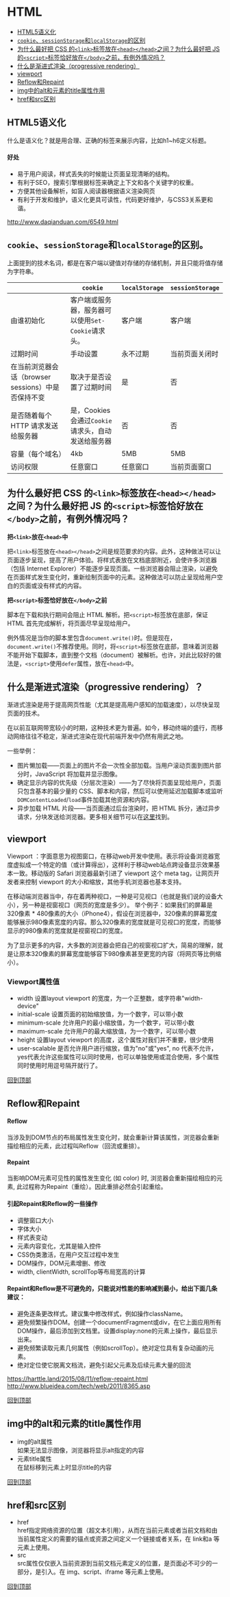 # HTML

* [HTML5语义化](#html5语义化)
* [`cookie`、`sessionStorage`和`localStorage`的区别](#cookiesessionstorage和localstorage的区别)
* [为什么最好把 CSS 的`<link>`标签放在`<head></head>`之间？为什么最好把 JS 的`<script>`标签恰好放在`</body>`之前，有例外情况吗？](#为什么最好把css的link标签放在headhead之间为什么最好把js的script标签恰好放在body之前有例外情况吗)
* [什么是渐进式渲染（progressive rendering）](#什么是渐进式渲染progressive-rendering)
* [viewport](#viewport)
* [Reflow和Repaint](#Reflow和Repaint)
* [img中的alt和元素的title属性作用](#img中的alt和元素的title属性作用)
* [href和src区别](#href和src区别)

## HTML5语义化
什么是语义化？就是用合理、正确的标签来展示内容，比如h1~h6定义标题。
#### 好处
* 易于用户阅读，样式丢失的时候能让页面呈现清晰的结构。
* 有利于SEO，搜索引擎根据标签来确定上下文和各个关键字的权重。
* 方便其他设备解析，如盲人阅读器根据语义渲染网页
* 有利于开发和维护，语义化更具可读性，代码更好维护，与CSS3关系更和谐。

http://www.daqianduan.com/6549.html




## `cookie`、`sessionStorage`和`localStorage`的区别。
上面提到的技术名词，都是在客户端以键值对存储的存储机制，并且只能将值存储为字符串。

|                                                    | `cookie`                                           | `localStorage` | `sessionStorage` |
| -------------------------------------------------- | -------------------------------------------------- | -------------- | ---------------- |
| 由谁初始化                                         | 客户端或服务器，服务器可以使用`Set-Cookie`请求头。 | 客户端         | 客户端           |
| 过期时间                                           | 手动设置                                           | 永不过期       | 当前页面关闭时   |
| 在当前浏览器会话（browser sessions）中是否保持不变 | 取决于是否设置了过期时间                           | 是             | 否               |
| 是否随着每个 HTTP 请求发送给服务器                 | 是，Cookies 会通过`Cookie`请求头，自动发送给服务器 | 否             | 否               |
| 容量（每个域名）                                   | 4kb                                                | 5MB            | 5MB              |
| 访问权限                                           | 任意窗口                                           | 任意窗口       | 当前页面窗口     |




## 为什么最好把 CSS 的`<link>`标签放在`<head></head>`之间？为什么最好把 JS 的`<script>`标签恰好放在`</body>`之前，有例外情况吗？

**把`<link>`放在`<head>`中**

把`<link>`标签放在`<head></head>`之间是规范要求的内容。此外，这种做法可以让页面逐步呈现，提高了用户体验。将样式表放在文档底部附近，会使许多浏览器（包括 Internet Explorer）不能逐步呈现页面。一些浏览器会阻止渲染，以避免在页面样式发生变化时，重新绘制页面中的元素。这种做法可以防止呈现给用户空白的页面或没有样式的内容。

**把`<script>`标签恰好放在`</body>`之前**

脚本在下载和执行期间会阻止 HTML 解析。把`<script>`标签放在底部，保证 HTML 首先完成解析，将页面尽早呈现给用户。

例外情况是当你的脚本里包含`document.write()`时。但是现在，`document.write()`不推荐使用。同时，将`<script>`标签放在底部，意味着浏览器不能开始下载脚本，直到整个文档（document）被解析。也许，对此比较好的做法是，`<script>`使用`defer`属性，放在`<head>`中。


## 什么是渐进式渲染（progressive rendering）？
渐进式渲染是用于提高网页性能（尤其是提高用户感知的加载速度），以尽快呈现页面的技术。

在以前互联网带宽较小的时期，这种技术更为普遍。如今，移动终端的盛行，而移动网络往往不稳定，渐进式渲染在现代前端开发中仍然有用武之地。

一些举例：

* 图片懒加载——页面上的图片不会一次性全部加载。当用户滚动页面到图片部分时，JavaScript 将加载并显示图像。
* 确定显示内容的优先级（分层次渲染）——为了尽快将页面呈现给用户，页面只包含基本的最少量的 CSS、脚本和内容，然后可以使用延迟加载脚本或监听`DOMContentLoaded`/`load`事件加载其他资源和内容。
* 异步加载 HTML 片段——当页面通过后台渲染时，把 HTML 拆分，通过异步请求，分块发送给浏览器。更多相关细节可以在[这里](http://www.ebaytechblog.com/2014/12/08/async-fragments-rediscovering-progressive-html-rendering-with-marko/)找到。




## viewport
Viewport ：字面意思为视图窗口，在移动web开发中使用。表示将设备浏览器宽度虚拟成一个特定的值（或计算得出），这样利于移动web站点跨设备显示效果基本一致。移动版的 Safari 浏览器最新引进了 viewport 这个 meta tag，让网页开发者来控制 viewport 的大小和缩放，其他手机浏览器也基本支持。

在移动端浏览器当中，存在着两种视口，一种是可见视口（也就是我们说的设备大小），另一种是视窗视口（网页的宽度是多少）。
举个例子：如果我们的屏幕是320像素 * 480像素的大小（iPhone4），假设在浏览器中，320像素的屏幕宽度能够展示980像素宽度的内容。那么320像素的宽度就是可见视口的宽度，而能够显示的980像素的宽度就是视窗视口的宽度。

为了显示更多的内容，大多数的浏览器会把自己的视窗视口扩大，简易的理解，就是让原本320像素的屏幕宽度能够容下980像素甚至更宽的内容（将网页等比例缩小）。

### Viewport属性值

* width	设置layout viewport 的宽度，为一个正整数，或字符串"width-device"
* initial-scale	设置页面的初始缩放值，为一个数字，可以带小数
* minimum-scale	允许用户的最小缩放值，为一个数字，可以带小数
* maximum-scale	允许用户的最大缩放值，为一个数字，可以带小数
* height	设置layout viewport 的高度，这个属性对我们并不重要，很少使用
* user-scalable	是否允许用户进行缩放，值为"no"或"yes", no 代表不允许，yes代表允许这些属性可以同时使用，也可以单独使用或混合使用，多个属性同时使用时用逗号隔开就行了。

[回到顶部](#HTML)



## Reflow和Repaint
#### Reflow
当涉及到DOM节点的布局属性发生变化时，就会重新计算该属性，浏览器会重新描绘相应的元素，此过程叫Reflow（回流或重排）。
#### Repaint
当影响DOM元素可见性的属性发生变化 (如 color) 时, 浏览器会重新描绘相应的元素, 此过程称为Repaint（重绘）。因此重排必然会引起重绘。
#### 引起Repaint和Reflow的一些操作
* 调整窗口大小
* 字体大小
* 样式表变动
* 元素内容变化，尤其是输入控件
* CSS伪类激活，在用户交互过程中发生
* DOM操作，DOM元素增删、修改
* width, clientWidth, scrollTop等布局宽高的计算

#### Repaint和Reflow是不可避免的，只能说对性能的影响减到最小，给出下面几条建议：
* 避免逐条更改样式。建议集中修改样式，例如操作className。
* 避免频繁操作DOM。创建一个documentFragment或div，在它上面应用所有DOM操作，最后添加到文档里。设置display:none的元素上操作，最后显示出来。
* 避免频繁读取元素几何属性（例如scrollTop）。绝对定位具有复杂动画的元素。
* 绝对定位使它脱离文档流，避免引起父元素及后续元素大量的回流

https://harttle.land/2015/08/11/reflow-repaint.html<br>
http://www.blueidea.com/tech/web/2011/8365.asp

[回到顶部](#HTML)

## img中的alt和元素的title属性作用
* img的alt属性<br>
如果无法显示图像，浏览器将显示alt指定的内容
* 元素title属性<br>
在鼠标移到元素上时显示title的内容

[回到顶部](#HTML)

## href和src区别
* href <br>
href指定网络资源的位置（超文本引用），从而在当前元素或者当前文档和由当前属性定义的需要的锚点或资源之间定义一个链接或者关系，在 link和a 等元素上使用。
* src <br>
src属性仅仅嵌入当前资源到当前文档元素定义的位置，是页面必不可少的一部分，是引入。在 img、script、iframe 等元素上使用。

[回到顶部](#HTML)
